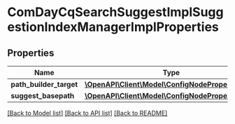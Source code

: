 # ComDayCqSearchSuggestImplSuggestionIndexManagerImplProperties

## Properties
Name | Type | Description | Notes
------------ | ------------- | ------------- | -------------
**path_builder_target** | [**\OpenAPI\Client\Model\ConfigNodePropertyString**](ConfigNodePropertyString.md) |  | [optional] 
**suggest_basepath** | [**\OpenAPI\Client\Model\ConfigNodePropertyString**](ConfigNodePropertyString.md) |  | [optional] 

[[Back to Model list]](../README.md#documentation-for-models) [[Back to API list]](../README.md#documentation-for-api-endpoints) [[Back to README]](../README.md)


